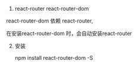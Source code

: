 1. react-router react-router-dom 

react-router-dom 依赖 react-router,

在安装react-router-dom 时，会自动安装react-router

2. 安装
   
    npm install react-router-dom -S